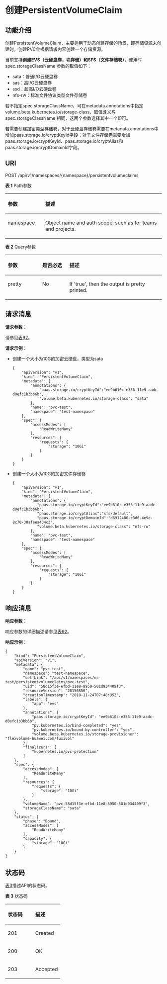 # 创建PersistentVolumeClaim<a name="cci_02_3085"></a>

## 功能介绍<a name="s0a28adc85c784085a2d82fe65fbfc112"></a>

创建PersistentVolumeClaim，主要适用于动态创建存储的场景，即存储资源未创建时，创建PVC会根据请求内容创建一个存储资源。

当前支持**创建EVS（云硬盘卷，块存储）和SFS（文件存储卷）**，使用时 spec.storageClassName 参数的取值如下：

-   sata：普通I/O云硬盘卷
-   sas：高I/O云硬盘卷
-   ssd：超高I/O云硬盘卷
-   nfs-rw：标准文件协议类型文件存储卷

若不指定spec.storageClassName，可在metadata.annotations中指定volume.beta.kubernetes.io/storage-class，取值含义与spec.storageClassName 相同，这两个参数选择其中一个即可。

若需要创建加密类型存储卷，对于云硬盘存储卷需要在metadata.annotations中增加paas.storage.io/cryptKeyId字段；对于文件存储卷需要增加paas.storage.io/cryptKeyId、paas.storage.io/cryptAlias和paas.storage.io/cryptDomainId字段。

## URI<a name="sdad79289da6f40bfb1b0726f426f9f1f"></a>

POST /api/v1/namespaces/\{namespace\}/persistentvolumeclaims

**表 1**  Path参数

<a name="table1696332124519"></a>
<table><thead align="left"><tr id="row11961332194516"><th class="cellrowborder" valign="top" width="24%" id="mcps1.2.3.1.1"><p id="p396032144518"><a name="p396032144518"></a><a name="p396032144518"></a>参数</p>
</th>
<th class="cellrowborder" valign="top" width="76%" id="mcps1.2.3.1.2"><p id="p18962325454"><a name="p18962325454"></a><a name="p18962325454"></a>描述</p>
</th>
</tr>
</thead>
<tbody><tr id="row9960327457"><td class="cellrowborder" valign="top" width="24%" headers="mcps1.2.3.1.1 "><p id="p1496113214456"><a name="p1496113214456"></a><a name="p1496113214456"></a>namespace</p>
</td>
<td class="cellrowborder" valign="top" width="76%" headers="mcps1.2.3.1.2 "><p id="p141902036155717"><a name="p141902036155717"></a><a name="p141902036155717"></a>Object name and auth scope, such as for teams and projects.</p>
</td>
</tr>
</tbody>
</table>

**表 2**  Query参数

<a name="tbb39505880dd47b7952941b52626bf77"></a>
<table><thead align="left"><tr id="rf1f3422b7e214676bd6220a3089a0b6c"><th class="cellrowborder" valign="top" width="22.06%" id="mcps1.2.4.1.1"><p id="a301ecfa05ce3484b872abcfe0f9a0bd9"><a name="a301ecfa05ce3484b872abcfe0f9a0bd9"></a><a name="a301ecfa05ce3484b872abcfe0f9a0bd9"></a>参数</p>
</th>
<th class="cellrowborder" valign="top" width="17.36%" id="mcps1.2.4.1.2"><p id="p7604122714332"><a name="p7604122714332"></a><a name="p7604122714332"></a>是否必选</p>
</th>
<th class="cellrowborder" valign="top" width="60.58%" id="mcps1.2.4.1.3"><p id="p2607102713310"><a name="p2607102713310"></a><a name="p2607102713310"></a>描述</p>
</th>
</tr>
</thead>
<tbody><tr id="rdf1dc9140a3b4b3c92cc8f904603ea5b"><td class="cellrowborder" valign="top" width="22.06%" headers="mcps1.2.4.1.1 "><p id="ab1a2800ea10145d7bbb8d4a1d91b26c3"><a name="ab1a2800ea10145d7bbb8d4a1d91b26c3"></a><a name="ab1a2800ea10145d7bbb8d4a1d91b26c3"></a>pretty</p>
</td>
<td class="cellrowborder" valign="top" width="17.36%" headers="mcps1.2.4.1.2 "><p id="affc15999723c44ecabaa9a50d861b5bb"><a name="affc15999723c44ecabaa9a50d861b5bb"></a><a name="affc15999723c44ecabaa9a50d861b5bb"></a>No</p>
</td>
<td class="cellrowborder" valign="top" width="60.58%" headers="mcps1.2.4.1.3 "><p id="ad893e4b8017643c4b53c96cdf6e47507"><a name="ad893e4b8017643c4b53c96cdf6e47507"></a><a name="ad893e4b8017643c4b53c96cdf6e47507"></a>If 'true', then the output is pretty printed.</p>
</td>
</tr>
</tbody>
</table>

## 请求消息<a name="sa85d89666a35466388180b7b77d8c772"></a>

**请求参数：**

请参见[表92](数据结构.md#t7aa9de1153e9466cbfcaa9af17a24772)。

**请求示例：**

-   创建一个大小为10G的加密云硬盘，类型为sata

    ```
    {
        "apiVersion": "v1",
        "kind": "PersistentVolumeClaim",
        "metadata": {
            "annotations": {
                "paas.storage.io/cryptKeyId":"ee9b610c-e356-11e9-aadc-d0efc1b3bb6b",
                "volume.beta.kubernetes.io/storage-class": "sata"
            },
            "name": "pvc-test",
            "namespace": "test-namespace"
        },
        "spec": {
            "accessModes": [
                "ReadWriteMany"
            ],
            "resources": {
                "requests": {
                    "storage": "10Gi"
                }
            }
        }
    }
    ```

-   创建一个大小为10G的加密文件存储卷

    ```
    {
        "apiVersion": "v1",
        "kind": "PersistentVolumeClaim",
        "metadata": {
            "annotations": {
               "paas.storage.io/cryptKeyId":"ee9b610c-e356-11e9-aadc-d0efc1b3bb6b",
               "paas.storage.io/cryptAlias":"sfs/default",
               "paas.storage.io/cryptDomainId":"d6912480-c3d6-4e9e-8c70-38afeea434c3",
               "volume.beta.kubernetes.io/storage-class": "nfs-rw"
            },
            "name": "pvc-test",
            "namespace": "test-namespace"
        },
        "spec": {
            "accessModes": [
                "ReadWriteMany"
            ],
            "resources": {
                "requests": {
                    "storage": "10Gi"
                }
            }
        }
    }
    ```


## 响应消息<a name="sfea287b75ddb40569f61ea90875869cb"></a>

**响应参数：**

响应参数的详细描述请参见[表92](数据结构.md#t7aa9de1153e9466cbfcaa9af17a24772)。

**响应示例：**

```
{
    "kind": "PersistentVolumeClaim",
    "apiVersion": "v1",
    "metadata": {
        "name": "pvc-test",
        "namespace": "test-namespace",
        "selfLink": "/api/v1/namespaces/ns-test/persistentvolumeclaims/pvc-test",
        "uid": "58d15f3e-efbd-11e8-8950-501d934409f3",
        "resourceVersion": "28156856",
        "creationTimestamp": "2018-11-24T07:48:35Z",
        "labels": {
            "app": "evs"
        },
        "annotations": {
            "paas.storage.io/cryptKeyId": "ee9b610c-e356-11e9-aadc-d0efc1b3bb6b",
            "pv.kubernetes.io/bind-completed": "yes",
            "pv.kubernetes.io/bound-by-controller": "yes",
            "volume.beta.kubernetes.io/storage-provisioner": "flexvolume-huawei.com/fuxivol"
        },
        "finalizers": [
            "kubernetes.io/pvc-protection"
        ]
    },
    "spec": {
        "accessModes": [
            "ReadWriteMany"
        ],
        "resources": {
            "requests": {
                "storage": "10Gi"
            }
        },
        "volumeName": "pvc-58d15f3e-efbd-11e8-8950-501d934409f3",
        "storageClassName": "sata"
    },
    "status": {
        "phase": "Bound",
        "accessModes": [
            "ReadWriteMany"
        ],
        "capacity": {
            "storage": "10Gi"
        }
    }
}
```

## 状态码<a name="s83847071f8aa4217be1335b90a09a193"></a>

[表3](#t395400749a4a48bdaa2c2d6467f593cd)描述API的状态码。

**表 3**  状态码

<a name="t395400749a4a48bdaa2c2d6467f593cd"></a>
<table><thead align="left"><tr id="rbe30eb05eac64354acc6ebc34daf65dc"><th class="cellrowborder" valign="top" width="50%" id="mcps1.2.3.1.1"><p id="p1164219276335"><a name="p1164219276335"></a><a name="p1164219276335"></a>状态码</p>
</th>
<th class="cellrowborder" valign="top" width="50%" id="mcps1.2.3.1.2"><p id="p18643192753317"><a name="p18643192753317"></a><a name="p18643192753317"></a>描述</p>
</th>
</tr>
</thead>
<tbody><tr id="r16588ef0f9eb42a78267e1bfe3ffde07"><td class="cellrowborder" valign="top" width="50%" headers="mcps1.2.3.1.1 "><p id="a714d32bf07ab434b9b247aafadab0e41"><a name="a714d32bf07ab434b9b247aafadab0e41"></a><a name="a714d32bf07ab434b9b247aafadab0e41"></a>201</p>
</td>
<td class="cellrowborder" valign="top" width="50%" headers="mcps1.2.3.1.2 "><p id="a5d57d5cda4e144c9a9688f3ed7abf5f0"><a name="a5d57d5cda4e144c9a9688f3ed7abf5f0"></a><a name="a5d57d5cda4e144c9a9688f3ed7abf5f0"></a>Created</p>
</td>
</tr>
<tr id="row453718139320"><td class="cellrowborder" valign="top" width="50%" headers="mcps1.2.3.1.1 "><p id="p0537151373216"><a name="p0537151373216"></a><a name="p0537151373216"></a>200</p>
</td>
<td class="cellrowborder" valign="top" width="50%" headers="mcps1.2.3.1.2 "><p id="p1653711323212"><a name="p1653711323212"></a><a name="p1653711323212"></a>OK</p>
</td>
</tr>
<tr id="row971112288322"><td class="cellrowborder" valign="top" width="50%" headers="mcps1.2.3.1.1 "><p id="p1971119286322"><a name="p1971119286322"></a><a name="p1971119286322"></a>203</p>
</td>
<td class="cellrowborder" valign="top" width="50%" headers="mcps1.2.3.1.2 "><p id="p207111628193216"><a name="p207111628193216"></a><a name="p207111628193216"></a>Accepted</p>
</td>
</tr>
</tbody>
</table>

